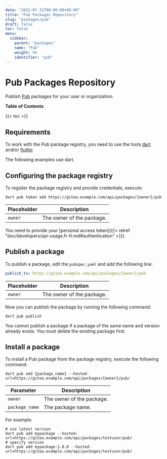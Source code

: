 ```yaml
---
date: "2022-07-31T00:00:00+00:00"
title: "Pub Packages Repository"
slug: "packages/pub"
draft: false
toc: false
menu:
  sidebar:
    parent: "packages"
    name: "Pub"
    weight: 90
    identifier: "pub"
---
```


# Pub Packages Repository

Publish [Pub](https://dart.dev/guides/packages) packages for your user or organization.

**Table of Contents**

{{< toc >}}

## Requirements

To work with the Pub package registry, you need to use the tools [dart](https://dart.dev/tools/dart-tool) and/or [flutter](https://docs.flutter.dev/reference/flutter-cli).

The following examples use dart.

## Configuring the package registry

To register the package registry and provide credentials, execute:

```shell
dart pub token add https://gitea.example.com/api/packages/{owner}/pub
```

| Placeholder  | Description |
| ------------ | ----------- |
| `owner`      | The owner of the package. |

You need to provide your [personal access token]({{< relref "doc/developers/api-usage.fr-fr.md#authentication" >}}).

## Publish a package

To publish a package, edit the `pubspec.yaml` and add the following line:

```yaml
publish_to: https://gitea.example.com/api/packages/{owner}/pub
```

| Placeholder  | Description |
| ------------ | ----------- |
| `owner`      | The owner of the package. |

Now you can publish the package by running the following command:

```shell
dart pub publish
```

You cannot publish a package if a package of the same name and version already exists. You must delete the existing package first.

## Install a package

To install a Pub package from the package registry, execute the following command:

```shell
dart pub add {package_name} --hosted-url=https://gitea.example.com/api/packages/{owner}/pub/
```

| Parameter         | Description |
| ----------------- | ----------- |
| `owner`           | The owner of the package. |
| `package_name`    | The package name. |

For example:

```shell
# use latest version
dart pub add mypackage --hosted-url=https://gitea.example.com/api/packages/testuser/pub/
# specify version
dart pub add mypackage:1.0.8 --hosted-url=https://gitea.example.com/api/packages/testuser/pub/
```
